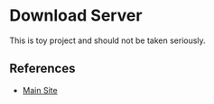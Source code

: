 Download Server
============

This is toy project and should not be taken seriously.

References
----

* [Main Site](http://orpiske.net/)
